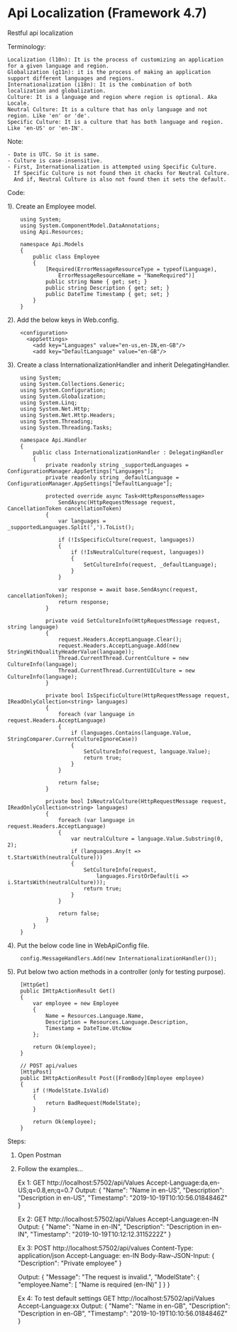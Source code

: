 # Api Localization (Framework 4.7)
Restful api localization


Terminology:

	Localization (l10n): It is the process of customizing an application for a given language and region.
	Globalization (g11n): it is the process of making an application support different languages and regions.
	Internationalization (i18n): It is the combination of both localization and globalization.
	Culture: It is a language and region where region is optional. Aka Locale.
	Neutral Culture: It is a culture that has only language and not region. Like 'en' or 'de'.
	Specific Culture: It is a culture that has both language and region. Like 'en-US' or 'en-IN'.


Note:

	- Date is UTC. So it is same.
	- Culture is case-insensitive.
	- First, Internationalization is attempted using Specific Culture. 
	  If Specific Culture is not found then it chacks for Neutral Culture. 
	  And if, Neutral Culture is also not found then it sets the default.


Code:

1). Create an Employee model.

		using System;
		using System.ComponentModel.DataAnnotations;
		using Api.Resources;

		namespace Api.Models
		{
			public class Employee
			{
				[Required(ErrorMessageResourceType = typeof(Language), 
					ErrorMessageResourceName = "NameRequired")]
				public string Name { get; set; }
				public string Description { get; set; }
				public DateTime Timestamp { get; set; }
			}
		}
		
2). Add the below keys in Web.config.
		
		<configuration>
		  <appSettings>
			<add key="Languages" value="en-us,en-IN,en-GB"/>
			<add key="DefaultLanguage" value="en-GB"/>

3). Create a class InternationalizationHandler and inherit DelegatingHandler.
		
		using System;
		using System.Collections.Generic;
		using System.Configuration;
		using System.Globalization;
		using System.Linq;
		using System.Net.Http;
		using System.Net.Http.Headers;
		using System.Threading;
		using System.Threading.Tasks;

		namespace Api.Handler
		{
			public class InternationalizationHandler : DelegatingHandler
			{
				private readonly string _supportedLanguages = ConfigurationManager.AppSettings["Languages"];
				private readonly string _defaultLanguage = ConfigurationManager.AppSettings["DefaultLanguage"];

				protected override async Task<HttpResponseMessage> 
					SendAsync(HttpRequestMessage request, CancellationToken cancellationToken)
				{
					var languages = _supportedLanguages.Split(',').ToList();

					if (!IsSpecificCulture(request, languages))
					{
						if (!IsNeutralCulture(request, languages))
						{
							SetCultureInfo(request, _defaultLanguage);
						}
					}

					var response = await base.SendAsync(request, cancellationToken);
					return response;
				}

				private void SetCultureInfo(HttpRequestMessage request, string language)
				{
					request.Headers.AcceptLanguage.Clear();
					request.Headers.AcceptLanguage.Add(new StringWithQualityHeaderValue(language));
					Thread.CurrentThread.CurrentCulture = new CultureInfo(language);
					Thread.CurrentThread.CurrentUICulture = new CultureInfo(language);
				}

				private bool IsSpecificCulture(HttpRequestMessage request, IReadOnlyCollection<string> languages)
				{
					foreach (var language in request.Headers.AcceptLanguage)
					{
						if (languages.Contains(language.Value, StringComparer.CurrentCultureIgnoreCase))
						{
							SetCultureInfo(request, language.Value);
							return true;
						}
					}

					return false;
				}

				private bool IsNeutralCulture(HttpRequestMessage request, IReadOnlyCollection<string> languages)
				{
					foreach (var language in request.Headers.AcceptLanguage)
					{
						var neutralCulture = language.Value.Substring(0, 2);
						if (languages.Any(t => t.StartsWith(neutralCulture)))
						{
							SetCultureInfo(request, 
								languages.FirstOrDefault(i => i.StartsWith(neutralCulture)));
							return true;
						}
					}

					return false;
				}
			}
		}

4). Put the below code line in WebApiConfig file.

		config.MessageHandlers.Add(new InternationalizationHandler());

5). Put below two action methods in a controller (only for testing purpose).

        [HttpGet]
        public IHttpActionResult Get()
        {
            var employee = new Employee
            {
                Name = Resources.Language.Name,
                Description = Resources.Language.Description,
                Timestamp = DateTime.UtcNow
            };

            return Ok(employee);
        }

        // POST api/values
        [HttpPost]
        public IHttpActionResult Post([FromBody]Employee employee)
        {
            if (!ModelState.IsValid)
            {
                return BadRequest(ModelState);
            }

            return Ok(employee);
        }
		
		
Steps:

1. Open Postman
2. Follow the examples...

	Ex 1:
	GET http://localhost:57502/api/Values
	Accept-Language:da,en-US;q=0.8,en;q=0.7
	Output:
	{
		"Name": "Name in en-US",
		"Description": "Description in en-US",
		"Timestamp": "2019-10-19T10:10:56.0184846Z"
	}

	Ex 2:
	GET http://localhost:57502/api/Values
	Accept-Language:en-IN
	Output:
	{
		"Name": "Name in en-IN",
		"Description": "Description in en-IN",
		"Timestamp": "2019-10-19T10:12:12.3115222Z"
	}

	Ex 3:
	POST http://localhost:57502/api/values 
	Content-Type: application/json
	Accept-Language: en-IN
	Body-Raw-JSON-Input:
	{
		"Description": "Private employee"
	}

	Output:
	{
		"Message": "The request is invalid.",
		"ModelState": {
			"employee.Name": [
				"Name is required (en-IN)"
			]
		}
	}

	Ex 4: To test default settings
	GET http://localhost:57502/api/Values
	Accept-Language:xx
	Output:
	{
		"Name": "Name in en-GB",
		"Description": "Description in en-GB",
		"Timestamp": "2019-10-19T10:10:56.0184846Z"
	}

